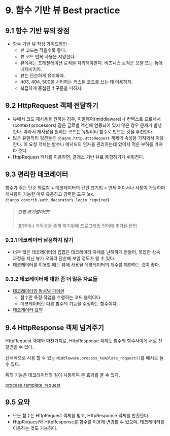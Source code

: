 # 9. 함수 기반 뷰 Best practice

## 9.1 함수 기반 뷰의 장점

- 함수 기반 뷰 작성 가이드라인
    - 뷰 코드는 작을수록 좋다.
    - 뷰 코드 반복 사용은 지양한다.
    - 뷰에서는 프레젠테이션 로직을 처리해야한다. 비즈니스 로직은 모델 또는 폼에 내재시키자.
    - 뷰는 단순하게 유지하자.
    - 403, 404, 500을 처리하는 커스텀 코드를 쓰는 데 이용하자.
    - 복잡하게 중첩된 if 구문을 피하자.

## 9.2 HttpRequest 객체 전달하기

- 뷰에서 코드 재사용을 원하는 경우, 미들웨어(middleware)나 컨텍스트 프로세서(context processors) 같은 글로벌 액션에 연동되어 있지 않은 경우 문제가 발생한다. 따라서 재사용을 원하는 코드는 유틸리티 함수로 만드는 것을 추천한다.
- 많은 유틸리티 펑션들은 `djagno.http.HttpRequest` 객체의 속성을 가져와서 이용한다. 이 요청 객체는 함수나 메서드의 인자를 관리하는데 있어서 적은 부하를 가져다 준다.
- HttpRequest 객체를 이용하면, 클래스 기반 뷰로 통합하기가 쉬워진다.

## 9.3 편리한 데코레이터

함수가 주는 단순 명료함 + 데코레이터의 간편 표기법 = 언제 어디서나 사용이 가능하며 재사용이 가능한 매우 유용하고 강력한 도구 (ex. `django.contrib.auth.decorators.login_required`)

> ##### 간편 표기법이란?
> 
> 표현이나 가독성을 좋게 하기위해 프로그래밍 언어에 추가된 문법

### 9.3.1 데코레이터 남용하지 않기

- 너무 많은 데코레이터의 집합은 데코레이터 자체를 난해하게 만들어, 복잡한 상속 과정을 지닌 뷰가 오히려 단순해 보일 정도가 될 수 있다.
- 데코레이터를 이용할 때는 뷰에 사용될 데코레이터의 개수를 제한하는 것이 좋다.

### 9.3.2 데코레이터에 대한 좀 더 많은 자료들

- [데코레이터와 펑셔널 파이썬](http://www.brianholdefehr.com/decorators-and-functional-python)
    - 함수란 특정 작업을 수행하는 코드 블럭이다.
    - 데코레이터란 다른 함수의 기능을 수정하는 함수이다.
- [데코레이터 요약](https://www.pydanny.com/python-decorator-cheatsheet.html)

## 9.4 HttpResponse 객체 넘겨주기

HttpRequest 객체와 마찬가지로, HttpResponse 객체도 함수와 함수사이에 서로 전달받을 수 있다. 

선택적으로 사용 할 수 있는 `Middleware.process_template_request()`를 예시로 들 수 있다.

위의 기능은 데코레이터와 같이 사용하여 큰 효과를 볼 수 있다.

[process_template_request](https://docs.djangoproject.com/en/1.11/topics/http/middleware/#process-template-response)


## 9.5 요약

- 모든 함수는 HttpRequest 객체를 받고, HttpResponse 객체를 반환한다.
- HttpRequest와 HttpResponse를 함수를 이용해 변경할 수 있으며, 데코레이터를 이용하는 것도 가능하다.

